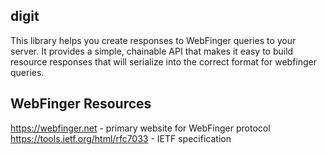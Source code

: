 ## digit

This library helps you create responses to WebFinger queries to your server.  It provides a simple, chainable API that makes it easy to build resource responses that will serialize into the correct format for webfinger queries.

## WebFinger Resources
https://webfinger.net - primary website for WebFinger protocol
https://tools.ietf.org/html/rfc7033 - IETF specification